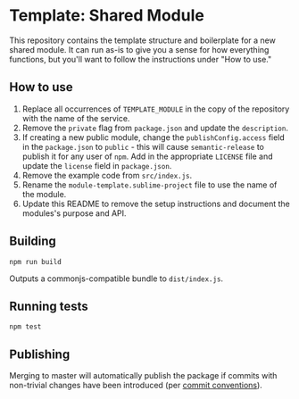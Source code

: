 # Template: Shared Module

This repository contains the template structure and boilerplate for a new shared module. It can run
as-is to give you a sense for how everything functions, but you'll want to follow the instructions
under "How to use."

## How to use

1. Replace all occurrences of `TEMPLATE_MODULE` in the copy of the repository with the name of the
   service.
2. Remove the `private` flag from `package.json` and update the `description`.
3. If creating a new public module, change the `publishConfig.access` field in the `package.json` to
   `public` - this will cause `semantic-release` to publish it for any user of `npm`. Add in the
   appropriate `LICENSE` file and update the `license` field in `package.json`.
4. Remove the example code from `src/index.js`.
5. Rename the `module-template.sublime-project` file to use the name of the module.
6. Update this README to remove the setup instructions and document the modules's purpose and API.

## Building

`npm run build`

Outputs a commonjs-compatible bundle to `dist/index.js`.

## Running tests

`npm test`

## Publishing

Merging to master will automatically publish the package if commits with non-trivial changes have
been introduced (per [commit conventions](https://www.conventionalcommits.org)).
